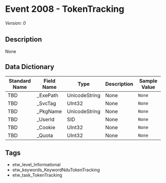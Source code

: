 # Event 2008 - TokenTracking
###### Version: 0

## Description
None

## Data Dictionary
|Standard Name|Field Name|Type|Description|Sample Value|
|---|---|---|---|---|
|TBD|_ExePath|UnicodeString|None|`None`|
|TBD|_SvcTag|UInt32|None|`None`|
|TBD|_PkgName|UnicodeString|None|`None`|
|TBD|_UserId|SID|None|`None`|
|TBD|_Cookie|UInt32|None|`None`|
|TBD|_Quota|UInt32|None|`None`|

## Tags
* etw_level_Informational
* etw_keywords_KeywordNduTokenTracking
* etw_task_TokenTracking